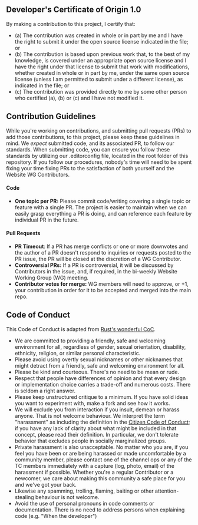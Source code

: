 ## Developer's Certificate of Origin 1.0

By making a contribution to this project, I certify that:

* (a) The contribution was created in whole or in part by me and I
  have the right to submit it under the open source license indicated
  in the file; or
* (b) The contribution is based upon previous work that, to the best
  of my knowledge, is covered under an appropriate open source license
  and I have the right under that license to submit that work with
  modifications, whether created in whole or in part by me, under the
  same open source license (unless I am permitted to submit under a
  different license), as indicated in the file; or
* (c) The contribution was provided directly to me by some other
  person who certified (a), (b) or (c) and I have not modified it.


## Contribution Guidelines

While you're working on contributions, and submitting pull requests (PRs) to add those contributions, to this project, please keep these guidelines in mind. We _expect_ submitted code, and its associated PR, to follow our standards. When submitting code, you can ensure you follow these standards by utilizing our .editorconfig file, located in the root folder of this repository. If you follow our procedures, nobody's time will need to be spent fixing your time fixing PRs to the satisfaction of both yourself and the Website WG Contributors.

#### Code
* __One topic per PR:__ Please commit code/writing covering a single topic or feature with a single PR. The project is easier to maintain when we can easily grasp everything a PR is doing, and can reference each feature by individual PR in the future.

#### Pull Requests
* __PR Timeout__: If a PR has merge conflicts or one or more downvotes and the author of a PR doesn't respond to inquiries or requests posted to the PR issue, the PR will be closed at the discretion of a WG Contributor.
* __Controversial PRs:__ If a PR is controversial, it will be discussed by Contributors in the issue, and, if required, in the bi-weekly Website Working Group (WG) meeting.
* __Contributor votes for merge:__ WG members will need to approve, or +1, your contribution in order for it to be accepted and merged into the main repo.


## Code of Conduct

This Code of Conduct is adapted from [Rust's wonderful
CoC](https://github.com/rust-lang/rust/wiki/Note-development-policy#conduct).

* We are committed to providing a friendly, safe and welcoming
  environment for all, regardless of gender, sexual orientation,
  disability, ethnicity, religion, or similar personal characteristic.
* Please avoid using overtly sexual nicknames or other nicknames that
  might detract from a friendly, safe and welcoming environment for
  all.
* Please be kind and courteous. There's no need to be mean or rude.
* Respect that people have differences of opinion and that every
  design or implementation choice carries a trade-off and numerous
  costs. There is seldom a right answer.
* Please keep unstructured critique to a minimum. If you have solid
  ideas you want to experiment with, make a fork and see how it works.
* We will exclude you from interaction if you insult, demean or harass
  anyone.  That is not welcome behaviour. We interpret the term
  "harassment" as including the definition in the [Citizen Code of
  Conduct](http://citizencodeofconduct.org/); if you have any lack of
  clarity about what might be included in that concept, please read
  their definition. In particular, we don't tolerate behavior that
  excludes people in socially marginalized groups.
* Private harassment is also unacceptable. No matter who you are, if
  you feel you have been or are being harassed or made uncomfortable
  by a community member, please contact one of the channel ops or any
  of the TC members immediately with a capture (log, photo, email) of
  the harassment if possible.  Whether you're a regular Contributor or
  a newcomer, we care about making this community a safe place for you
  and we've got your back.
* Likewise any spamming, trolling, flaming, baiting or other
  attention-stealing behaviour is not welcome.
* Avoid the use of personal pronouns in code comments or
  documentation. There is no need to address persons when explaining
  code (e.g. "When the developer")
